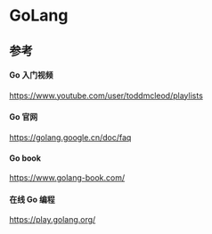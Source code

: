 # GoLang

## 参考

#### Go 入门视频

https://www.youtube.com/user/toddmcleod/playlists

#### Go 官网

https://golang.google.cn/doc/faq

#### Go book

https://www.golang-book.com/

#### 在线 Go 编程

https://play.golang.org/







